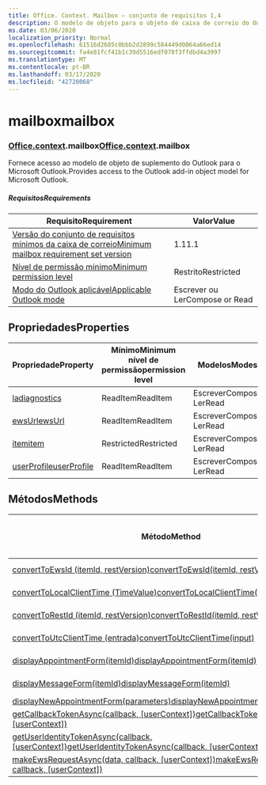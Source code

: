 ```yaml
---
title: Office. Context. Mailbox – conjunto de requisitos 1,4
description: O modelo de objeto para o objeto de caixa de correio do Outlook na API de suplementos do Outlook (versão da API de caixa de correio 1,4).
ms.date: 03/06/2020
localization_priority: Normal
ms.openlocfilehash: 61516d2685c0bbb2d2899c584449d0064a66ed14
ms.sourcegitcommit: fa4e81fcf41b1c39d5516edf078f3ffdbd4a3997
ms.translationtype: MT
ms.contentlocale: pt-BR
ms.lasthandoff: 03/17/2020
ms.locfileid: "42720068"
---
```

# <a name="mailbox"></a><span data-ttu-id="3af35-103">mailbox</span><span class="sxs-lookup"><span data-stu-id="3af35-103">mailbox</span></span>

### <a name="officecontextmailbox"></a><span data-ttu-id="3af35-104">[Office](office.md)[.context](office.context.md).mailbox</span><span class="sxs-lookup"><span data-stu-id="3af35-104">[Office](office.md)[.context](office.context.md).mailbox</span></span>

<span data-ttu-id="3af35-105">Fornece acesso ao modelo de objeto de suplemento do Outlook para o Microsoft Outlook.</span><span class="sxs-lookup"><span data-stu-id="3af35-105">Provides access to the Outlook add-in object model for Microsoft Outlook.</span></span>

##### <a name="requirements"></a><span data-ttu-id="3af35-106">Requisitos</span><span class="sxs-lookup"><span data-stu-id="3af35-106">Requirements</span></span>

|<span data-ttu-id="3af35-107">Requisito</span><span class="sxs-lookup"><span data-stu-id="3af35-107">Requirement</span></span>| <span data-ttu-id="3af35-108">Valor</span><span class="sxs-lookup"><span data-stu-id="3af35-108">Value</span></span>|
|---|---|
|[<span data-ttu-id="3af35-109">Versão do conjunto de requisitos mínimos da caixa de correio</span><span class="sxs-lookup"><span data-stu-id="3af35-109">Minimum mailbox requirement set version</span></span>](../../requirement-sets/outlook-api-requirement-sets.md)| <span data-ttu-id="3af35-110">1.1</span><span class="sxs-lookup"><span data-stu-id="3af35-110">1.1</span></span>|
|[<span data-ttu-id="3af35-111">Nível de permissão mínimo</span><span class="sxs-lookup"><span data-stu-id="3af35-111">Minimum permission level</span></span>](../../../outlook/understanding-outlook-add-in-permissions.md)| <span data-ttu-id="3af35-112">Restrito</span><span class="sxs-lookup"><span data-stu-id="3af35-112">Restricted</span></span>|
|[<span data-ttu-id="3af35-113">Modo do Outlook aplicável</span><span class="sxs-lookup"><span data-stu-id="3af35-113">Applicable Outlook mode</span></span>](../../../outlook/outlook-add-ins-overview.md#extension-points)| <span data-ttu-id="3af35-114">Escrever ou Ler</span><span class="sxs-lookup"><span data-stu-id="3af35-114">Compose or Read</span></span>|

## <a name="properties"></a><span data-ttu-id="3af35-115">Propriedades</span><span class="sxs-lookup"><span data-stu-id="3af35-115">Properties</span></span>

| <span data-ttu-id="3af35-116">Propriedade</span><span class="sxs-lookup"><span data-stu-id="3af35-116">Property</span></span> | <span data-ttu-id="3af35-117">Mínimo</span><span class="sxs-lookup"><span data-stu-id="3af35-117">Minimum</span></span><br><span data-ttu-id="3af35-118">nível de permissão</span><span class="sxs-lookup"><span data-stu-id="3af35-118">permission level</span></span> | <span data-ttu-id="3af35-119">Modelos</span><span class="sxs-lookup"><span data-stu-id="3af35-119">Modes</span></span> | <span data-ttu-id="3af35-120">Tipo de retorno</span><span class="sxs-lookup"><span data-stu-id="3af35-120">Return type</span></span> | <span data-ttu-id="3af35-121">Mínimo</span><span class="sxs-lookup"><span data-stu-id="3af35-121">Minimum</span></span><br><span data-ttu-id="3af35-122">conjunto de requisitos</span><span class="sxs-lookup"><span data-stu-id="3af35-122">requirement set</span></span> |
|---|---|---|---|:---:|
| [<span data-ttu-id="3af35-123">la</span><span class="sxs-lookup"><span data-stu-id="3af35-123">diagnostics</span></span>](/javascript/api/outlook/office.mailbox?view=outlook-js-1.4#diagnostics) | <span data-ttu-id="3af35-124">ReadItem</span><span class="sxs-lookup"><span data-stu-id="3af35-124">ReadItem</span></span> | <span data-ttu-id="3af35-125">Escrever</span><span class="sxs-lookup"><span data-stu-id="3af35-125">Compose</span></span><br><span data-ttu-id="3af35-126">Ler</span><span class="sxs-lookup"><span data-stu-id="3af35-126">Read</span></span> | [<span data-ttu-id="3af35-127">La</span><span class="sxs-lookup"><span data-stu-id="3af35-127">Diagnostics</span></span>](/javascript/api/outlook/office.diagnostics?view=outlook-js-1.4) | [<span data-ttu-id="3af35-128">1.1</span><span class="sxs-lookup"><span data-stu-id="3af35-128">1.1</span></span>](../requirement-set-1.1/outlook-requirement-set-1.1.md) |
| [<span data-ttu-id="3af35-129">ewsUrl</span><span class="sxs-lookup"><span data-stu-id="3af35-129">ewsUrl</span></span>](/javascript/api/outlook/office.mailbox?view=outlook-js-1.4#ewsurl) | <span data-ttu-id="3af35-130">ReadItem</span><span class="sxs-lookup"><span data-stu-id="3af35-130">ReadItem</span></span> | <span data-ttu-id="3af35-131">Escrever</span><span class="sxs-lookup"><span data-stu-id="3af35-131">Compose</span></span><br><span data-ttu-id="3af35-132">Ler</span><span class="sxs-lookup"><span data-stu-id="3af35-132">Read</span></span> | <span data-ttu-id="3af35-133">String</span><span class="sxs-lookup"><span data-stu-id="3af35-133">String</span></span> | [<span data-ttu-id="3af35-134">1.1</span><span class="sxs-lookup"><span data-stu-id="3af35-134">1.1</span></span>](../requirement-set-1.1/outlook-requirement-set-1.1.md) |
| [<span data-ttu-id="3af35-135">item</span><span class="sxs-lookup"><span data-stu-id="3af35-135">item</span></span>](office.context.mailbox.item.md) | <span data-ttu-id="3af35-136">Restricted</span><span class="sxs-lookup"><span data-stu-id="3af35-136">Restricted</span></span> | <span data-ttu-id="3af35-137">Escrever</span><span class="sxs-lookup"><span data-stu-id="3af35-137">Compose</span></span><br><span data-ttu-id="3af35-138">Ler</span><span class="sxs-lookup"><span data-stu-id="3af35-138">Read</span></span> | [<span data-ttu-id="3af35-139">Item</span><span class="sxs-lookup"><span data-stu-id="3af35-139">Item</span></span>](/javascript/api/outlook/office.item?view=outlook-js-1.4) | [<span data-ttu-id="3af35-140">1.1</span><span class="sxs-lookup"><span data-stu-id="3af35-140">1.1</span></span>](../requirement-set-1.1/outlook-requirement-set-1.1.md) |
| [<span data-ttu-id="3af35-141">userProfile</span><span class="sxs-lookup"><span data-stu-id="3af35-141">userProfile</span></span>](/javascript/api/outlook/office.mailbox?view=outlook-js-1.4#userprofile) | <span data-ttu-id="3af35-142">ReadItem</span><span class="sxs-lookup"><span data-stu-id="3af35-142">ReadItem</span></span> | <span data-ttu-id="3af35-143">Escrever</span><span class="sxs-lookup"><span data-stu-id="3af35-143">Compose</span></span><br><span data-ttu-id="3af35-144">Ler</span><span class="sxs-lookup"><span data-stu-id="3af35-144">Read</span></span> | [<span data-ttu-id="3af35-145">UserProfile</span><span class="sxs-lookup"><span data-stu-id="3af35-145">UserProfile</span></span>](/javascript/api/outlook/office.userprofile?view=outlook-js-1.4) | [<span data-ttu-id="3af35-146">1.1</span><span class="sxs-lookup"><span data-stu-id="3af35-146">1.1</span></span>](../requirement-set-1.1/outlook-requirement-set-1.1.md) |

## <a name="methods"></a><span data-ttu-id="3af35-147">Métodos</span><span class="sxs-lookup"><span data-stu-id="3af35-147">Methods</span></span>

| <span data-ttu-id="3af35-148">Método</span><span class="sxs-lookup"><span data-stu-id="3af35-148">Method</span></span> | <span data-ttu-id="3af35-149">Mínimo</span><span class="sxs-lookup"><span data-stu-id="3af35-149">Minimum</span></span><br><span data-ttu-id="3af35-150">nível de permissão</span><span class="sxs-lookup"><span data-stu-id="3af35-150">permission level</span></span> | <span data-ttu-id="3af35-151">Modelos</span><span class="sxs-lookup"><span data-stu-id="3af35-151">Modes</span></span> | <span data-ttu-id="3af35-152">Mínimo</span><span class="sxs-lookup"><span data-stu-id="3af35-152">Minimum</span></span><br><span data-ttu-id="3af35-153">conjunto de requisitos</span><span class="sxs-lookup"><span data-stu-id="3af35-153">requirement set</span></span> |
|---|---|---|:---:|
| [<span data-ttu-id="3af35-154">convertToEwsId (itemId, restVersion)</span><span class="sxs-lookup"><span data-stu-id="3af35-154">convertToEwsId(itemId, restVersion)</span></span>](/javascript/api/outlook/office.mailbox?view=outlook-js-1.4#converttoewsid-itemid--restversion-) | <span data-ttu-id="3af35-155">Restricted</span><span class="sxs-lookup"><span data-stu-id="3af35-155">Restricted</span></span> | <span data-ttu-id="3af35-156">Escrever</span><span class="sxs-lookup"><span data-stu-id="3af35-156">Compose</span></span><br><span data-ttu-id="3af35-157">Ler</span><span class="sxs-lookup"><span data-stu-id="3af35-157">Read</span></span> | [<span data-ttu-id="3af35-158">1.3</span><span class="sxs-lookup"><span data-stu-id="3af35-158">1.3</span></span>](../requirement-set-1.3/outlook-requirement-set-1.3.md) |
| [<span data-ttu-id="3af35-159">convertToLocalClientTime (TimeValue)</span><span class="sxs-lookup"><span data-stu-id="3af35-159">convertToLocalClientTime(timeValue)</span></span>](/javascript/api/outlook/office.mailbox?view=outlook-js-1.4#converttolocalclienttime-timevalue-) | <span data-ttu-id="3af35-160">ReadItem</span><span class="sxs-lookup"><span data-stu-id="3af35-160">ReadItem</span></span> | <span data-ttu-id="3af35-161">Escrever</span><span class="sxs-lookup"><span data-stu-id="3af35-161">Compose</span></span><br><span data-ttu-id="3af35-162">Ler</span><span class="sxs-lookup"><span data-stu-id="3af35-162">Read</span></span> | [<span data-ttu-id="3af35-163">1.1</span><span class="sxs-lookup"><span data-stu-id="3af35-163">1.1</span></span>](../requirement-set-1.1/outlook-requirement-set-1.1.md) |
| [<span data-ttu-id="3af35-164">convertToRestId (itemId, restVersion)</span><span class="sxs-lookup"><span data-stu-id="3af35-164">convertToRestId(itemId, restVersion)</span></span>](/javascript/api/outlook/office.mailbox?view=outlook-js-1.4#converttorestid-itemid--restversion-) | <span data-ttu-id="3af35-165">Restricted</span><span class="sxs-lookup"><span data-stu-id="3af35-165">Restricted</span></span> | <span data-ttu-id="3af35-166">Escrever</span><span class="sxs-lookup"><span data-stu-id="3af35-166">Compose</span></span><br><span data-ttu-id="3af35-167">Ler</span><span class="sxs-lookup"><span data-stu-id="3af35-167">Read</span></span> | [<span data-ttu-id="3af35-168">1.3</span><span class="sxs-lookup"><span data-stu-id="3af35-168">1.3</span></span>](../requirement-set-1.3/outlook-requirement-set-1.3.md) |
| [<span data-ttu-id="3af35-169">convertToUtcClientTime (entrada)</span><span class="sxs-lookup"><span data-stu-id="3af35-169">convertToUtcClientTime(input)</span></span>](/javascript/api/outlook/office.mailbox?view=outlook-js-1.4#converttoutcclienttime-input-) | <span data-ttu-id="3af35-170">ReadItem</span><span class="sxs-lookup"><span data-stu-id="3af35-170">ReadItem</span></span> | <span data-ttu-id="3af35-171">Escrever</span><span class="sxs-lookup"><span data-stu-id="3af35-171">Compose</span></span><br><span data-ttu-id="3af35-172">Ler</span><span class="sxs-lookup"><span data-stu-id="3af35-172">Read</span></span> | [<span data-ttu-id="3af35-173">1.1</span><span class="sxs-lookup"><span data-stu-id="3af35-173">1.1</span></span>](../requirement-set-1.1/outlook-requirement-set-1.1.md) |
| [<span data-ttu-id="3af35-174">displayAppointmentForm(itemId)</span><span class="sxs-lookup"><span data-stu-id="3af35-174">displayAppointmentForm(itemId)</span></span>](/javascript/api/outlook/office.mailbox?view=outlook-js-1.4#displayappointmentform-itemid-) | <span data-ttu-id="3af35-175">ReadItem</span><span class="sxs-lookup"><span data-stu-id="3af35-175">ReadItem</span></span> | <span data-ttu-id="3af35-176">Escrever</span><span class="sxs-lookup"><span data-stu-id="3af35-176">Compose</span></span><br><span data-ttu-id="3af35-177">Ler</span><span class="sxs-lookup"><span data-stu-id="3af35-177">Read</span></span> | [<span data-ttu-id="3af35-178">1.1</span><span class="sxs-lookup"><span data-stu-id="3af35-178">1.1</span></span>](../requirement-set-1.1/outlook-requirement-set-1.1.md) |
| [<span data-ttu-id="3af35-179">displayMessageForm(itemId)</span><span class="sxs-lookup"><span data-stu-id="3af35-179">displayMessageForm(itemId)</span></span>](/javascript/api/outlook/office.mailbox?view=outlook-js-1.4#displaymessageform-itemid-) | <span data-ttu-id="3af35-180">ReadItem</span><span class="sxs-lookup"><span data-stu-id="3af35-180">ReadItem</span></span> | <span data-ttu-id="3af35-181">Escrever</span><span class="sxs-lookup"><span data-stu-id="3af35-181">Compose</span></span><br><span data-ttu-id="3af35-182">Ler</span><span class="sxs-lookup"><span data-stu-id="3af35-182">Read</span></span> | [<span data-ttu-id="3af35-183">1.1</span><span class="sxs-lookup"><span data-stu-id="3af35-183">1.1</span></span>](../requirement-set-1.1/outlook-requirement-set-1.1.md) |
| [<span data-ttu-id="3af35-184">displayNewAppointmentForm(parameters)</span><span class="sxs-lookup"><span data-stu-id="3af35-184">displayNewAppointmentForm(parameters)</span></span>](/javascript/api/outlook/office.mailbox?view=outlook-js-1.4#displaynewappointmentform-parameters-) | <span data-ttu-id="3af35-185">ReadItem</span><span class="sxs-lookup"><span data-stu-id="3af35-185">ReadItem</span></span> | <span data-ttu-id="3af35-186">Ler</span><span class="sxs-lookup"><span data-stu-id="3af35-186">Read</span></span> | [<span data-ttu-id="3af35-187">1.1</span><span class="sxs-lookup"><span data-stu-id="3af35-187">1.1</span></span>](../requirement-set-1.1/outlook-requirement-set-1.1.md) |
| <span data-ttu-id="3af35-188">[getCallbackTokenAsync(callback, [userContext])](/javascript/api/outlook/office.mailbox?view=outlook-js-1.4#getcallbacktokenasync-callback--usercontext-)</span><span class="sxs-lookup"><span data-stu-id="3af35-188">[getCallbackTokenAsync(callback, [userContext])](/javascript/api/outlook/office.mailbox?view=outlook-js-1.4#getcallbacktokenasync-callback--usercontext-)</span></span> | <span data-ttu-id="3af35-189">ReadItem</span><span class="sxs-lookup"><span data-stu-id="3af35-189">ReadItem</span></span> | <span data-ttu-id="3af35-190">Escrever</span><span class="sxs-lookup"><span data-stu-id="3af35-190">Compose</span></span><br><span data-ttu-id="3af35-191">Ler</span><span class="sxs-lookup"><span data-stu-id="3af35-191">Read</span></span> | [<span data-ttu-id="3af35-192">1.3</span><span class="sxs-lookup"><span data-stu-id="3af35-192">1.3</span></span>](../requirement-set-1.3/outlook-requirement-set-1.3.md)<br>[<span data-ttu-id="3af35-193">1.1</span><span class="sxs-lookup"><span data-stu-id="3af35-193">1.1</span></span>](../requirement-set-1.1/outlook-requirement-set-1.1.md) |
| <span data-ttu-id="3af35-194">[getUserIdentityTokenAsync(callback, [userContext])](/javascript/api/outlook/office.mailbox?view=outlook-js-1.4#getuseridentitytokenasync-callback--usercontext-)</span><span class="sxs-lookup"><span data-stu-id="3af35-194">[getUserIdentityTokenAsync(callback, [userContext])](/javascript/api/outlook/office.mailbox?view=outlook-js-1.4#getuseridentitytokenasync-callback--usercontext-)</span></span> | <span data-ttu-id="3af35-195">ReadItem</span><span class="sxs-lookup"><span data-stu-id="3af35-195">ReadItem</span></span> | <span data-ttu-id="3af35-196">Escrever</span><span class="sxs-lookup"><span data-stu-id="3af35-196">Compose</span></span><br><span data-ttu-id="3af35-197">Ler</span><span class="sxs-lookup"><span data-stu-id="3af35-197">Read</span></span> | [<span data-ttu-id="3af35-198">1.1</span><span class="sxs-lookup"><span data-stu-id="3af35-198">1.1</span></span>](../requirement-set-1.1/outlook-requirement-set-1.1.md) |
| <span data-ttu-id="3af35-199">[makeEwsRequestAsync(data, callback, [userContext])](/javascript/api/outlook/office.mailbox?view=outlook-js-1.4#makeewsrequestasync-data--callback--usercontext-)</span><span class="sxs-lookup"><span data-stu-id="3af35-199">[makeEwsRequestAsync(data, callback, [userContext])](/javascript/api/outlook/office.mailbox?view=outlook-js-1.4#makeewsrequestasync-data--callback--usercontext-)</span></span> | <span data-ttu-id="3af35-200">ReadWriteMailbox</span><span class="sxs-lookup"><span data-stu-id="3af35-200">ReadWriteMailbox</span></span> | <span data-ttu-id="3af35-201">Escrever</span><span class="sxs-lookup"><span data-stu-id="3af35-201">Compose</span></span><br><span data-ttu-id="3af35-202">Ler</span><span class="sxs-lookup"><span data-stu-id="3af35-202">Read</span></span> | [<span data-ttu-id="3af35-203">1.1</span><span class="sxs-lookup"><span data-stu-id="3af35-203">1.1</span></span>](../requirement-set-1.1/outlook-requirement-set-1.1.md) |
